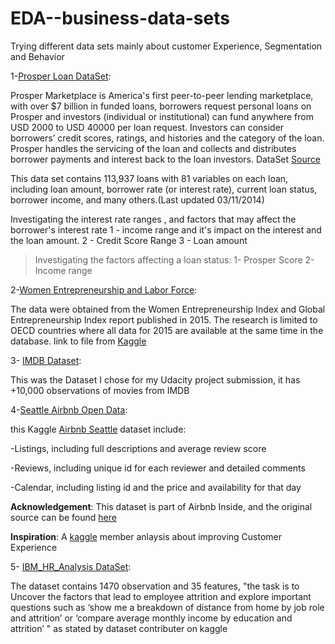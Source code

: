 # EDA--business-data-sets
Trying different data sets mainly about customer Experience, Segmentation and Behavior

1-[Prosper Loan DataSet](https://github.com/amira-salama1/EDA--business-data-sets/tree/main/Prosper%20Loan%20Data):

Prosper Marketplace is America's first peer-to-peer lending marketplace, with over $7 billion in funded loans, borrowers request personal loans on Prosper and investors (individual or institutional) can fund anywhere from USD 2000 to USD 40000 per loan request.
Investors can consider borrowers’ credit scores, ratings, and histories and the category of the loan. Prosper handles the servicing of the loan and collects and distributes borrower payments and interest back to the loan investors. DataSet [Source](https://s3.amazonaws.com/udacity-hosted-downloads/ud651/prosperLoanData.csv)

This data set contains 113,937 loans with 81 variables on each loan, including loan amount, borrower rate (or interest rate), current loan status, borrower income, and many others.(Last updated 03/11/2014)


Investigating the interest rate ranges , and factors that may affect the borrower's interest rate 
 1 - income range and it's impact on the interest and the loan amount.
 2 - Credit Score Range
 3 - Loan amount 

> Investigating the factors affecting a loan status:
 1- Prosper Score
 2- Income range 

2-[Women Entrepreneurship and Labor Force](https://github.com/amira-salama1/EDA--business-data-sets/tree/main/Women%20Entrepreneurship%202015):

The data were obtained from the Women Entrepreneurship Index and Global Entrepreneurship Index report published in 2015.
The research is limited to OECD countries where all data for 2015 are available at the same time in the database.
link to file from [Kaggle](https://www.kaggle.com/babyoda/women-entrepreneurship-and-labor-force)


3- [IMDB Dataset](https://github.com/amira-salama1/EDA--business-data-sets/tree/main/IMDB%20Dataset):

This was the Dataset I chose for my Udacity project submission, it has +10,000 observations of movies from IMDB


4-[Seattle Airbnb Open Data](https://github.com/amira-salama1/EDA--business-data-sets/tree/main/Seattle%20Airbnb):

this Kaggle [Airbnb Seattle](https://www.kaggle.com/airbnb/seattle) dataset include:

-Listings, including full descriptions and average review score

-Reviews, including unique id for each reviewer and detailed comments

-Calendar, including listing id and the price and availability for that day

__Acknowledgement__:
This dataset is part of Airbnb Inside, and the original source can be found [here](http://insideairbnb.com/seattle/)

__Inspiration__:
A [kaggle](https://www.kaggle.com/commit/understanding-customer-experience/notebook?select=listings.csv) member anlaysis about improving Customer Experience


5- [IBM_HR_Analysis DataSet]((https://www.kaggle.com/pavansubhasht/ibm-hr-analytics-attrition-dataset)):

The dataset contains 1470 observation and 35 features, "the task is to Uncover the factors that lead to employee attrition and explore important questions such as ‘show me a breakdown of distance from home by job role and attrition’ or ‘compare average monthly income by education and attrition’ " as stated by dataset contributer on kaggle 
